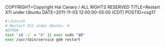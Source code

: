 COPYRIGHT=Copyright Hal Canary / ALL RIGHTS RESERVED
TITLE=Restart X11 under Ubuntu
DATE=2011-11-03 12:00:00-05:00 (CDT)
POSTID=csg17

```sh
#!/bin/sh
# Restart X11 under Ubuntu. #
#DTPD#
test `id -u` = "0" || exec sudo "$0"
exec /usr/sbin/service gdm restart
```
